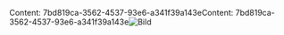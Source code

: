 <span data-ttu-id="74924-101">Content: 7bd819ca-3562-4537-93e6-a341f39a143e</span><span class="sxs-lookup"><span data-stu-id="74924-101">Content: 7bd819ca-3562-4537-93e6-a341f39a143e</span></span>![Bild](d82f3286-cc91-4566-9e4a-0ff277057770.png)
